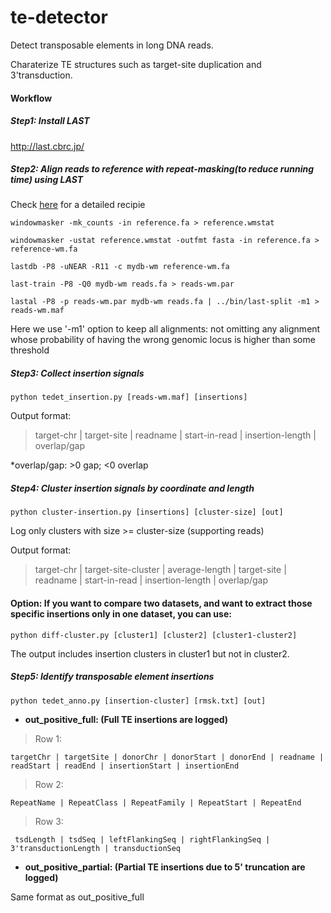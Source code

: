 # te-detector
Detect transposable elements in long DNA reads.

Charaterize TE structures such as target-site duplication and 3'transduction.


#### Workflow
##### Step1: Install LAST
http://last.cbrc.jp/


##### Step2: Align reads to reference with repeat-masking(to reduce running time) using LAST

Check [here](https://github.com/mcfrith/last-rna/blob/master/last-long-reads.md) for a detailed recipie

```
windowmasker -mk_counts -in reference.fa > reference.wmstat

windowmasker -ustat reference.wmstat -outfmt fasta -in reference.fa > reference-wm.fa

lastdb -P8 -uNEAR -R11 -c mydb-wm reference-wm.fa

last-train -P8 -Q0 mydb-wm reads.fa > reads-wm.par

lastal -P8 -p reads-wm.par mydb-wm reads.fa | ../bin/last-split -m1 > reads-wm.maf
```
 
 Here we use '-m1' option to keep all alignments: not omitting any alignment whose probability of having the wrong genomic locus is higher than some threshold
 
 
 ##### Step3: Collect insertion signals 
 
 ```
 python tedet_insertion.py [reads-wm.maf] [insertions]
 ```
 
 
Output format:
 
 >target-chr | target-site | readname | start-in-read | insertion-length | overlap/gap
 
 *overlap/gap: >0 gap; <0 overlap
 
 
 ##### Step4: Cluster insertion signals by coordinate and length
 
```
python cluster-insertion.py [insertions] [cluster-size] [out]
```
Log only clusters with size >= cluster-size (supporting reads)

Output format:
 
>target-chr | target-site-cluster | average-length | target-site | readname | start-in-read | insertion-length | overlap/gap
 


#### Option: If you want to compare two datasets, and want to extract those specific insertions only in one dataset, you can use:

```
python diff-cluster.py [cluster1] [cluster2] [cluster1-cluster2]
```

The output includes insertion clusters in cluster1 but not in cluster2.



##### Step5: Identify transposable element insertions

```
python tedet_anno.py [insertion-cluster] [rmsk.txt] [out]
```


- **out_positive_full: (Full TE insertions are logged)**

> Row 1:

```
targetChr | targetSite | donorChr | donorStart | donorEnd | readname | readStart | readEnd | insertionStart | insertionEnd
```


> Row 2:

```
RepeatName | RepeatClass | RepeatFamily | RepeatStart | RepeatEnd
```


> Row 3:

```
 tsdLength | tsdSeq | leftFlankingSeq | rightFlankingSeq | 3'transductionLength | transductionSeq
```



- **out_positive_partial: (Partial TE insertions due to 5' truncation are logged)**

Same format as out_positive_full

